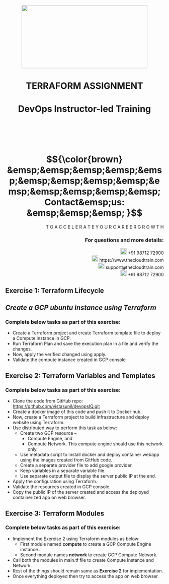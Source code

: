 <div align="center">
<img src=https://static.wixstatic.com/media/1c706c_a5df0ad56f894928bf858a74ba744b32~mv2.png/v1/fit/w_2500,h_1330,al_c/1c706c_a5df0ad56f894928bf858a74ba744b32~mv2.png width="400" height="200">
 </div>

# <div align="center"> TERRAFORM ASSIGNMENT </p>

# <div align="center"> DevOps Instructor-led Training </div>

<br />

<br />

<br />

<br />

# $${\color{brown} &emsp;&emsp;&emsp;&emsp;&emsp;&emsp;&emsp;&emsp;&emsp;&emsp;&emsp;&emsp;&emsp;&emsp; Contact&emsp;us: &emsp;&emsp;&emsp; }$$

<div align="right"> T O A C C E L E R A T E Y O U R C A R E E R G R O W T H </div>

### <div align="right"> For questions and more details: </div>

<div align="right"> <img src=https://w7.pngwing.com/pngs/759/922/png-transparent-telephone-logo-iphone-telephone-call-smartphone-phone-electronics-text-trademark-thumbnail.png width="20" height="20"> +91 98712 72900 </div>

<div align="right"> <img src=https://pbs.twimg.com/profile_images/1450734615946219520/jmBHQRRa_400x400.jpg width="20" height="20"> https://www.thecloudtrain.com </div>

<div align="right"> <img src=https://icons.iconarchive.com/icons/martz90/circle/512/email-icon.png width="20" height="20"> support@thecloudtrain.com </div>

<div align="right"> <img src=https://png.pngtree.com/png-vector/20221018/ourmid/pngtree-whatsapp-icon-png-image_6315990.png width="20" height="20"> +91 98712 72900 </div>

## Exercise 1: Terraform Lifecycle

## _Create a GCP ubuntu instance using Terraform_

### Complete below tasks as part of this exercise:

* Create a Terraform project and create Terraform template file to deploy a Compute instance in GCP.
* Run Terraform Plan and save the execution plan in a file and verify the changes.
* Now, apply the verified changed using apply.
* Validate the compute instance created in GCP console

## Exercise 2: Terraform Variables and Templates

### Complete below tasks as part of this exercise:

* Clone the code from GitHub repo: https://github.com/vistasunil/devopsIQ.git
* Create a docker image of this code and push it to Docker hub.
* Now, create a Terraform project to build infrastructure and deploy website using Terraform.
* Use distributed way to perform this task as below:
   * Create two GCP resource – 
     * Compute Engine, and 
     * Compute Network. 
     This compute engine should use this network only.
   * Use metadata script to install docker and deploy container webapp using the images created from GitHub code.
   * Create a separate provider file to add google provider.
   * Keep variables in a separate variable file.
   * Use separate output file to display the server public IP at the end.
* Apply the configuration using Terraform.
* Validate the resources created in GCP console.
* Copy the public IP of the server created and access the deployed containerized app on web browser.

## Exercise 3: Terraform Modules

### Complete below tasks as part of this exercise:

* Implement the Exercise 2 using Terraform modules as below:
   * First module named **compute** to create a GCP Compute Engine instance .
   * Second module names **network** to create GCP Compute Network.
* Call both the modules in main.tf file to create Compute Instance and Network. 
* Rest of the things should remain same as **Exercise 2** for implementation.
* Once everything deployed then try to access the app on web browser.
